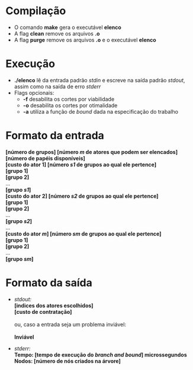 # Compilação

- O comando **make** gera o executável **elenco**
- A flag **clean** remove os arquivos **.o**
- A flag **purge** remove os arquivos **.o** e o executável **elenco**

# Execução

- **./elenco** lê da entrada padrão *stdin* e escreve na saída padrão *stdout*, assim como na saída de erro *stderr*
- Flags opcionais:
  - **-f** desabilita os cortes por viabilidade
  - **-o** desabilita os cortes por otimalidade
  - **-a** utiliza a função de *bound* dada na especificação do trabalho

# Formato da entrada

**[número de grupos] [número *m* de atores que podem ser elencados] [número de papéis disponíveis]** <br>
**[custo do ator 1] [número *s1* de grupos ao qual ele pertence]** <br>
**[grupo 1]**<br>
**[grupo 2]**<br>
...<br>
**[grupo *s1*]**<br>
**[custo do ator 2] [número *s2* de grupos ao qual ele pertence]** <br>
**[grupo 1]**<br>
**[grupo 2]**<br>
...<br>
**[grupo *s2*]**<br>
...<br>
**[custo do ator *m*] [número *sm* de grupos ao qual ele pertence]** <br>
**[grupo 1]**<br>
**[grupo 2]**<br>
...<br>
**[grupo *sm*]**<br>

# Formato da saída

- *stdout:*<br>
**[indices dos atores escolhidos]**<br>
**[custo de contratação]**<br><br>
ou, caso a entrada seja um problema inviável: <br><br>
**Inviável**<br>

- *stderr:*<br>
**Tempo: [tempo de execução do *branch and bound*] microssegundos**<br>
**Nodos: [número de nós criados na árvore]**<br>

